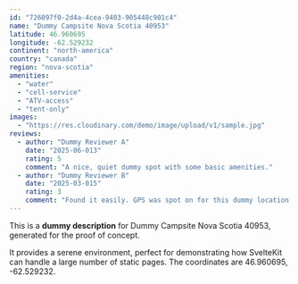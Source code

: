 ```yaml
---
id: "726097f0-2d4a-4cea-9403-905448c901c4"
name: "Dummy Campsite Nova Scotia 40953"
latitude: 46.960695
longitude: -62.529232
continent: "north-america"
country: "canada"
region: "nova-scotia"
amenities:
  - "water"
  - "cell-service"
  - "ATV-access"
  - "tent-only"
images:
  - "https://res.cloudinary.com/demo/image/upload/v1/sample.jpg"
reviews:
  - author: "Dummy Reviewer A"
    date: "2025-06-013"
    rating: 5
    comment: "A nice, quiet dummy spot with some basic amenities."
  - author: "Dummy Reviewer B"
    date: "2025-03-015"
    rating: 3
    comment: "Found it easily. GPS was spot on for this dummy location."
---
```


This is a **dummy description** for Dummy Campsite Nova Scotia 40953, generated for the proof of concept.

It provides a serene environment, perfect for demonstrating how SvelteKit can handle a large number of static pages. The coordinates are 46.960695, -62.529232.

